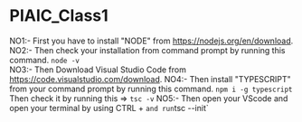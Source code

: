 # PIAIC_Class1

NO1:-
     First you have to install "NODE" from https://nodejs.org/en/download.                         
NO2:-
     Then check your installation from command prompt by running this command.                         `node -v`                
NO3:-
     Then  Download Visual Studio Code from https://code.visualstudio.com/download.
NO4:-
     Then install "TYPESCRIPT" from your command prompt by running this command.
                 `npm i -g typescript`
     Then check it by running this => `tsc -v`
NO5:-
     Then open your VScode and open your terminal by using CTRL + ` and run
     `tsc --init`
